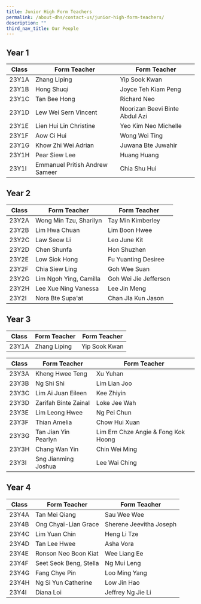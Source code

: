 ```yaml
---
title: Junior High Form Teachers
permalink: /about-dhs/contact-us/junior-high-form-teachers/
description: ""
third_nav_title: Our People
---
```

## Year 1

| Class  | Form Teacher | Form Teacher |
| -------- | -------- | -------- |
| 23Y1A     | Zhang Liping     | Yip Sook Kwan     |
| 23Y1B     | Hong Shuqi     | Joyce Teh Kiam Peng  |
| 23Y1C     | Tan Bee Hong  | Richard Neo  |
| 23Y1D     | Lew Wei Sern Vincent | Noorizan Beevi Binte Abdul Azi  |
| 23Y1E     | Lien Hui Lin Christine | Yeo Kim Neo Michelle 
| 23Y1F     | Aow Ci Hui     | Wong Wei Ting     |
| 23Y1G     | Khow Zhi Wei Adrian  | Juwana Bte Juwahir     |
| 23Y1H     | Pear Siew Lee     | Huang Huang     |
| 23Y1I     | Emmanuel Pritish Andrew Sameer | Chia Shu Hui     |

## Year 2

| Class  | Form Teacher | Form Teacher |
| -------- | -------- | -------- |
| 23Y2A     | Wong Min Tzu, Sharilyn  | Tay Min Kimberley|
| 23Y2B   | Lim Hwa Chuan     | Lim Boon Hwee  |
| 23Y2C   | Law Seow Li  | Leo June Kit  |
| 23Y2D   | Chen Shunfa | Hon Shuzhen  |
| 23Y2E   | Low Siok Hong | Fu Yuanting Desiree 
| 23Y2F   | Chia Siew Ling  | Goh Wee Suan  |
| 23Y2G  | Lim Ngoh Ying, Camilla | Goh Wei Jie Jefferson |
| 23Y2H   | Lee Xue Ning Vanessa  | Lee Jin Meng  |
| 23Y2I    | Nora Bte Supa'at | Chan JIa Kun Jason    |


## Year 3
| Class  | Form Teacher | Form Teacher |
| -------- | -------- | -------- |
| 23Y1A     | Zhang Liping     | Yip Sook Kwan     |

| Class  | Form Teacher | Form Teacher |
| -------- | -------- | -------- |
| 23Y3A     | Kheng Hwee Teng  | Xu Yuhan     |
| 23Y3B     | Ng Shi Shi  | Lim Lian Joo  |
| 23Y3C     | Lim Ai Juan Eileen  | Kee Zhiyin  |
| 23Y3D     | Zarifah Binte Zainal | Loke Jee Wah  |
| 23Y3E     | Lim Leong Hwee | Ng Pei Chun 
| 23Y3F     | Thian Amelia   | Chow Hui Xuan     |
| 23Y3G     | Tan Jian Yin Pearlyn  | Lim Ern Chze Angie & Fong Kok Hoong     |
| 23Y3H    | Chang Wan Yin | Chin Wei Ming |
| 23Y3I      | Sng Jianming Joshua | Lee Wai Ching |

## Year 4
| Class  | Form Teacher | Form Teacher |
| -------- | -------- | -------- |
| 23Y4A     | Tan Mei Qiang   | Sau Wee Wee     |
| 23Y4B     | Ong Chyai-Lian Grace  | Sherene Jeevitha Joseph  |
| 23Y4C     | Lim Yuan Chin  | Heng Li Tze  |
| 23Y4D     | Tan Lee Hwee | Asha Vora  |
| 23Y4E     | Ronson Neo Boon Kiat | Wee Liang Ee 
| 23Y4F     | Seet Seok Beng, Stella  | Ng Mui Leng   |
| 23Y4G     | Fang Chye Pin  | Loo Ming Yang     |
| 23Y4H     | Ng Si Yun Catherine  | Low Jin Hao  |
| 23Y4I     | Diana Loi | Jeffrey Ng Jie Li  |